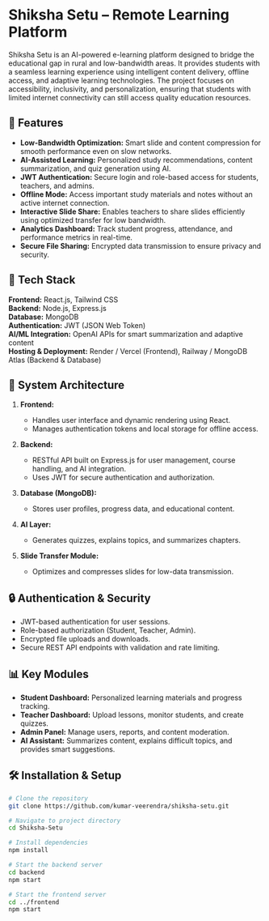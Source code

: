 # Shiksha Setu – Remote Learning Platform

Shiksha Setu is an AI-powered e-learning platform designed to bridge the educational gap in rural and low-bandwidth areas. It provides students with a seamless learning experience using intelligent content delivery, offline access, and adaptive learning technologies. The project focuses on accessibility, inclusivity, and personalization, ensuring that students with limited internet connectivity can still access quality education resources.

## 🚀 Features

- **Low-Bandwidth Optimization:** Smart slide and content compression for smooth performance even on slow networks.  
- **AI-Assisted Learning:** Personalized study recommendations, content summarization, and quiz generation using AI.  
- **JWT Authentication:** Secure login and role-based access for students, teachers, and admins.  
- **Offline Mode:** Access important study materials and notes without an active internet connection.  
- **Interactive Slide Share:** Enables teachers to share slides efficiently using optimized transfer for low bandwidth.  
- **Analytics Dashboard:** Track student progress, attendance, and performance metrics in real-time.  
- **Secure File Sharing:** Encrypted data transmission to ensure privacy and security.  

## 🧠 Tech Stack

**Frontend:** React.js, Tailwind CSS  
**Backend:** Node.js, Express.js  
**Database:** MongoDB  
**Authentication:** JWT (JSON Web Token)  
**AI/ML Integration:** OpenAI APIs for smart summarization and adaptive content  
**Hosting & Deployment:** Render / Vercel (Frontend), Railway / MongoDB Atlas (Backend & Database)  

## 🧩 System Architecture

1. **Frontend:**  
   - Handles user interface and dynamic rendering using React.  
   - Manages authentication tokens and local storage for offline access.  

2. **Backend:**  
   - RESTful API built on Express.js for user management, course handling, and AI integration.  
   - Uses JWT for secure authentication and authorization.  

3. **Database (MongoDB):**  
   - Stores user profiles, progress data, and educational content.  

4. **AI Layer:**  
   - Generates quizzes, explains topics, and summarizes chapters.  

5. **Slide Transfer Module:**  
   - Optimizes and compresses slides for low-data transmission.  

## 🔒 Authentication & Security

- JWT-based authentication for user sessions.  
- Role-based authorization (Student, Teacher, Admin).  
- Encrypted file uploads and downloads.  
- Secure REST API endpoints with validation and rate limiting.  

## 📊 Key Modules

- **Student Dashboard:** Personalized learning materials and progress tracking.  
- **Teacher Dashboard:** Upload lessons, monitor students, and create quizzes.  
- **Admin Panel:** Manage users, reports, and content moderation.  
- **AI Assistant:** Summarizes content, explains difficult topics, and provides smart suggestions.  

## 🛠️ Installation & Setup

```bash
# Clone the repository
git clone https://github.com/kumar-veerendra/shiksha-setu.git

# Navigate to project directory
cd Shiksha-Setu

# Install dependencies
npm install

# Start the backend server
cd backend
npm start

# Start the frontend server
cd ../frontend
npm start

